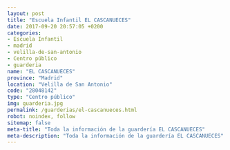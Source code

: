 ```yaml
---
layout: post
title: "Escuela Infantil EL CASCANUECES"
date: 2017-09-20 20:57:05 +0200
categories:
- Escuela Infantil
- madrid
- velilla-de-san-antonio
- Centro público
- guarderia
name: "EL CASCANUECES"
province: "Madrid"
location: "Velilla de San Antonio"
code: "28048142"
type: "Centro público"
img: guarderia.jpg
permalink: /guarderias/el-cascanueces.html
robot: noindex, follow
sitemap: false
meta-title: "Toda la información de la guardería EL CASCANUECES"
meta-description: "Toda la información de la guardería EL CASCANUECES"
---
```

